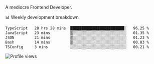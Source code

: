 A mediocre Frontend Developer.

📊 Weekly development breakdown
<!--START_SECTION:waka-->

```txt
TypeScript   28 hrs 28 mins  ████████████████████████░   96.25 %
JavaScript   23 mins         ▒░░░░░░░░░░░░░░░░░░░░░░░░   01.35 %
JSON         21 mins         ▒░░░░░░░░░░░░░░░░░░░░░░░░   01.23 %
Bash         14 mins         ▒░░░░░░░░░░░░░░░░░░░░░░░░   00.83 %
TSConfig     3 mins          ░░░░░░░░░░░░░░░░░░░░░░░░░   00.21 %
```

<!--END_SECTION:waka-->

<img src="https://gpvc.arturio.dev/iqbalfasri" alt="Profile views"/>
